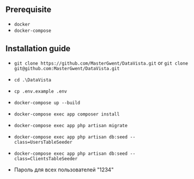 ## Prerequisite
- ```docker```
- ```docker-compose```
## Installation guide
-  ```git clone https://github.com/MasterGwent/DataVista.git``` or ```git clone git@github.com:MasterGwent/DataVista.git```
-  ```cd .\DataVista```
-  ```cp .env.example .env```
-  ```docker-compose up --build```
-  ```docker-compose exec app composer install```
-  ```docker-compose exec app php artisan migrate```
-  ```docker-compose exec app php artisan db:seed --class=UsersTableSeeder```
-  ```docker-compose exec app php artisan db:seed --class=ClientsTableSeeder```

- Пароль для всех пользователей "1234"
